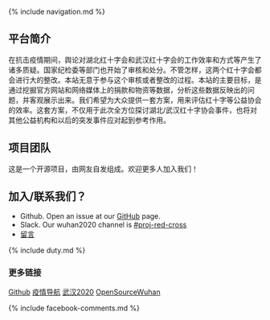 
{% include navigation.md %}



## 平台简介
在抗击疫情期间，舆论对湖北红十字会和武汉红十字会的工作效率和方式等产生了诸多质疑。国家纪检委等部门也开始了审核和处分。不管怎样，这两个红十字会都会进行大的整改。本站无意于参与这个审核或者整改的过程。本站的主要目标，是通过挖掘官方网站和网络媒体上的捐款和物资等数据，分析这些数据反映出的问题，并客观展示出来。我们希望为大众提供一套方案，用来评估红十字等公益协会的效率。这套方案，不仅用于此次全方位探讨湖北/武汉红十字协会事件，也将对其他公益机构和以后的突发事件应对起到参考作用。

## 项目团队
这是一个开源项目，由网友自发组成。欢迎更多人加入我们！


## 加入/联系我们？
* Github. Open an issue at our [GitHub](https://github.com/WeileiZeng/red-cross) page.
* Slack. Our wuhan2020 channel is [#proj-red-cross](https://slack.com/share/IT4GNGY7K/Al1FlZuPLmYqbKsZeZD2CiJC/enQtOTIyNTY2NTc2MjU3LWQ2MjJmY2M5YmFmNzc3YzIwNTA3MDVjYjcxYjMzZjVlOWU2YmUyNWRmYTQyODgwYjllZWQ3YzI3MTlmNWM5N2U)
* [留言](https://weileizeng.com/news/1992/06/29/contact/)


{% include duty.md %}


### 更多链接


[Github](https://github.com/WeileiZeng/red-cross)
[疫情导航](http://nav.werty.cn/)
[武汉2020](https://wuhan2020.github.io/zh-cn/index.html)
[OpenSourceWuhan](https://weileizeng.github.io/OpenSourceWuhan/)

{% include facebook-comments.md %}

